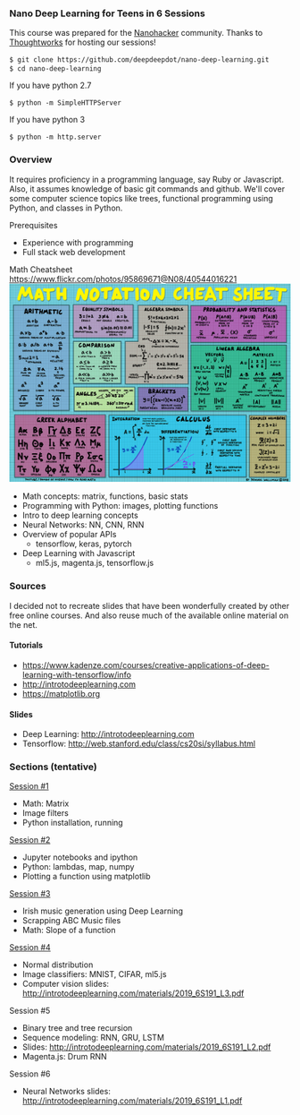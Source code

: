 ### Nano Deep Learning for Teens in 6 Sessions

This course was prepared for the [Nanohacker](https://www.nanohackers.org/) community. Thanks to [Thoughtworks](https://www.thoughtworks.com/locations/new-york) for hosting our sessions!

    $ git clone https://github.com/deepdeepdot/nano-deep-learning.git
    $ cd nano-deep-learning


If you have python 2.7

    $ python -m SimpleHTTPServer


If you have python 3

    $ python -m http.server


### Overview

It requires proficiency in a programming language, say Ruby or Javascript.
Also, it assumes knowledge of basic git commands and github.
We'll cover some computer science topics like trees, functional 
programming using Python, and classes in Python.

Prerequisites
* Experience with programming
* Full stack web development

Math Cheatsheet https://www.flickr.com/photos/95869671@N08/40544016221
![Match Cheatsheet Image](img/math-cheatsheet.jpg)


* Math concepts: matrix, functions, basic stats
* Programming with Python: images, plotting functions
* Intro to deep learning concepts
* Neural Networks: NN, CNN, RNN
* Overview of popular APIs
    - tensorflow, keras, pytorch
* Deep Learning with Javascript
    - ml5.js, magenta.js, tensorflow.js


### Sources

I decided not to recreate slides that have been wonderfully created by other free online courses. And also reuse much of the available online material on the net.

#### Tutorials
* https://www.kadenze.com/courses/creative-applications-of-deep-learning-with-tensorflow/info
* http://introtodeeplearning.com
* https://matplotlib.org

#### Slides
* Deep Learning: http://introtodeeplearning.com
* Tensorflow: http://web.stanford.edu/class/cs20si/syllabus.html


### Sections (tentative)

[Session #1](01-nano-slides.md)
* Math: Matrix
* Image filters
* Python installation, running

[Session #2](02-nano-slides.md)
* Jupyter notebooks and ipython
* Python: lambdas, map, numpy
* Plotting a function using matplotlib

[Session #3](03-nano-slides.md)
* Irish music generation using Deep Learning
* Scrapping ABC Music files
* Math: Slope of a function

[Session #4](04-nano-slides.md)
* Normal distribution
* Image classifiers: MNIST, CIFAR, ml5.js
* Computer vision slides: http://introtodeeplearning.com/materials/2019_6S191_L3.pdf


Session #5
* Binary tree and tree recursion
* Sequence modeling: RNN, GRU, LSTM
* Slides: http://introtodeeplearning.com/materials/2019_6S191_L2.pdf
* Magenta.js: Drum RNN


Session #6
* Neural Networks slides: http://introtodeeplearning.com/materials/2019_6S191_L1.pdf


